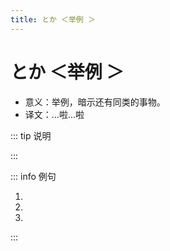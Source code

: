 ```yaml
---
title: とか ＜举例 ＞
---
```


# とか ＜举例 ＞

- 意义：举例，暗示还有同类的事物。
- 译文：...啦...啦

::: tip 说明

<grammer-content sentence="一般接在**名词**后面，有时也可以接在**动词、形容词或引语**后;可以**两个以上**并列使用，如「～とか~とか」。" />

:::

::: info 例句

1. <grammer-content sentence="インタ一ネットで[春節/しゅんせつ]**とか**[中秋節/ちゅうしゅせつ]など[中国/ちゅうごく]の[伝統行事/でんとうぎょうじ]の[資料/しりょう]を[探/さが]します。" trans='用网络找春节啦中秋节等等的中国传统节日的资料。' />
1. <grammer-content sentence="[料理/りょうり]はギョ一ザ**とか**おすし**とか**です。" trans='料理是饺子啦，寿司啦之类的' />
1. <grammer-content sentence="インタ一ネットでゲ一ム**とか**ネットショッピング**とか**（を）します。" trans='上网（做）打游戏啦网购啦。' />

:::
